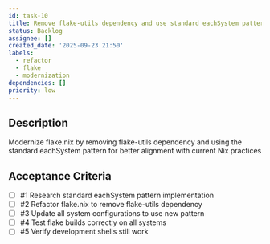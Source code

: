 ```yaml
---
id: task-10
title: Remove flake-utils dependency and use standard eachSystem pattern
status: Backlog
assignee: []
created_date: '2025-09-23 21:50'
labels:
  - refactor
  - flake
  - modernization
dependencies: []
priority: low
---
```


## Description

<!-- SECTION:DESCRIPTION:BEGIN -->
Modernize flake.nix by removing flake-utils dependency and using the standard eachSystem pattern for better alignment with current Nix practices
<!-- SECTION:DESCRIPTION:END -->

## Acceptance Criteria
<!-- AC:BEGIN -->
- [ ] #1 Research standard eachSystem pattern implementation
- [ ] #2 Refactor flake.nix to remove flake-utils dependency
- [ ] #3 Update all system configurations to use new pattern
- [ ] #4 Test flake builds correctly on all systems
- [ ] #5 Verify development shells still work
<!-- AC:END -->
